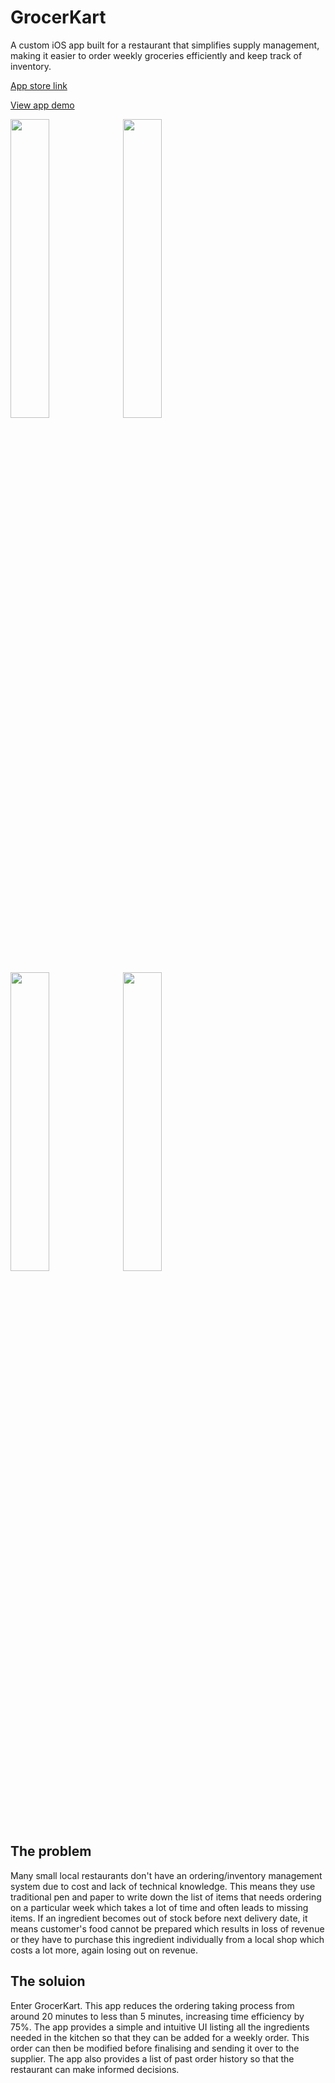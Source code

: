 # GrocerKart 
A custom iOS app built for a restaurant that simplifies supply management, making it easier to order weekly groceries efficiently and keep track of inventory.  

[App store link](https://apps.apple.com/us/app/grocerkart/id6502514835?platform=iphone)  

[View app demo](https://www.linkedin.com/posts/z1aur-rahman_reactnative-typescript-nativewind-activity-7204042838785806337-LQ7B?utm_source=share&utm_medium=member_desktop)

<div>
  <img src="https://github.com/user-attachments/assets/0ed940b5-d626-4830-9b7a-f22e06e78fd4" width="35%" >
  <img src="https://github.com/user-attachments/assets/e6ba3662-561d-4997-b3cc-aced62587600" width="35%">
</div>
<div>
  <img src="https://github.com/user-attachments/assets/9534aa9a-1949-4166-a34b-75dbaf1f8a98" width="35%">
  <img src="https://github.com/user-attachments/assets/9d629e03-1a9f-4234-b68b-d652628e01d4" width="35%">
</div>

## The problem
Many small local restaurants don't have an ordering/inventory management system due to cost and lack of technical knowledge. This means they use traditional pen and paper to write down the list of items that needs ordering on a particular week which takes a lot of time and often leads to missing items. If an ingredient becomes out of stock before next delivery date, it means customer's food cannot be prepared which results in loss of revenue or they have to purchase this ingredient individually from a local shop which costs a lot more, again losing out on revenue.

## The soluion
Enter GrocerKart. This app reduces the ordering taking process from around 20 minutes to less than 5 minutes, increasing time efficiency by 75%. The app provides a simple and intuitive UI listing all the ingredients needed in the kitchen so that they can be added for a weekly order. This order can then be modified before finalising and sending it over to the supplier. The app also provides a list of past order history so that the restaurant can make informed decisions. 
